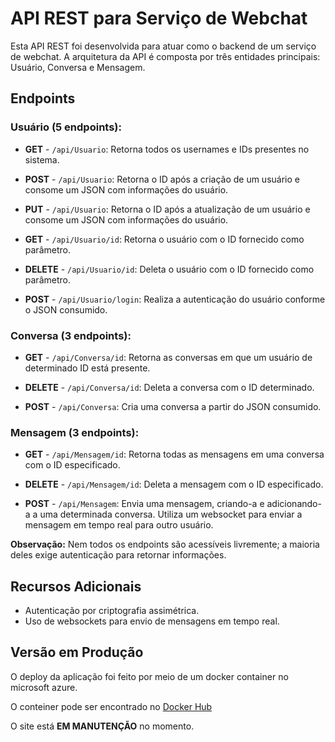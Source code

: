 # API REST para Serviço de Webchat

Esta API REST foi desenvolvida para atuar como o backend de um serviço de webchat. A arquitetura da API é composta por três entidades principais: Usuário, Conversa e Mensagem.

## Endpoints

### Usuário (5 endpoints):

- **GET** - `/api/Usuario`:
  Retorna todos os usernames e IDs presentes no sistema.

- **POST** - `/api/Usuario`:
  Retorna o ID após a criação de um usuário e consome um JSON com informações do usuário.

- **PUT** - `/api/Usuario`:
  Retorna o ID após a atualização de um usuário e consome um JSON com informações do usuário.

- **GET** - `/api/Usuario/id`:
  Retorna o usuário com o ID fornecido como parâmetro.

- **DELETE** - `/api/Usuario/id`:
  Deleta o usuário com o ID fornecido como parâmetro.

- **POST** - `/api/Usuario/login`:
  Realiza a autenticação do usuário conforme o JSON consumido.

### Conversa (3 endpoints):

- **GET** - `/api/Conversa/id`:
  Retorna as conversas em que um usuário de determinado ID está presente.

- **DELETE** - `/api/Conversa/id`:
  Deleta a conversa com o ID determinado.

- **POST** - `/api/Conversa`:
  Cria uma conversa a partir do JSON consumido.

### Mensagem (3 endpoints):

- **GET** - `/api/Mensagem/id`:
  Retorna todas as mensagens em uma conversa com o ID especificado.

- **DELETE** - `/api/Mensagem/id`:
  Deleta a mensagem com o ID especificado.

- **POST** - `/api/Mensagem`:
  Envia uma mensagem, criando-a e adicionando-a a uma determinada conversa. Utiliza um websocket para enviar a mensagem em tempo real para outro usuário.

**Observação:** Nem todos os endpoints são acessíveis livremente; a maioria deles exige autenticação para retornar informações.

## Recursos Adicionais

- Autenticação por criptografia assimétrica.
- Uso de websockets para envio de mensagens em tempo real.

## Versão em Produção

O deploy da aplicação foi feito por meio de um docker container no microsoft azure.

O conteiner pode ser encontrado no [Docker Hub](https://hub.docker.com/repository/docker/schmoelleriuri/simplechat-container)

O site está **EM MANUTENÇÃO** no momento.
